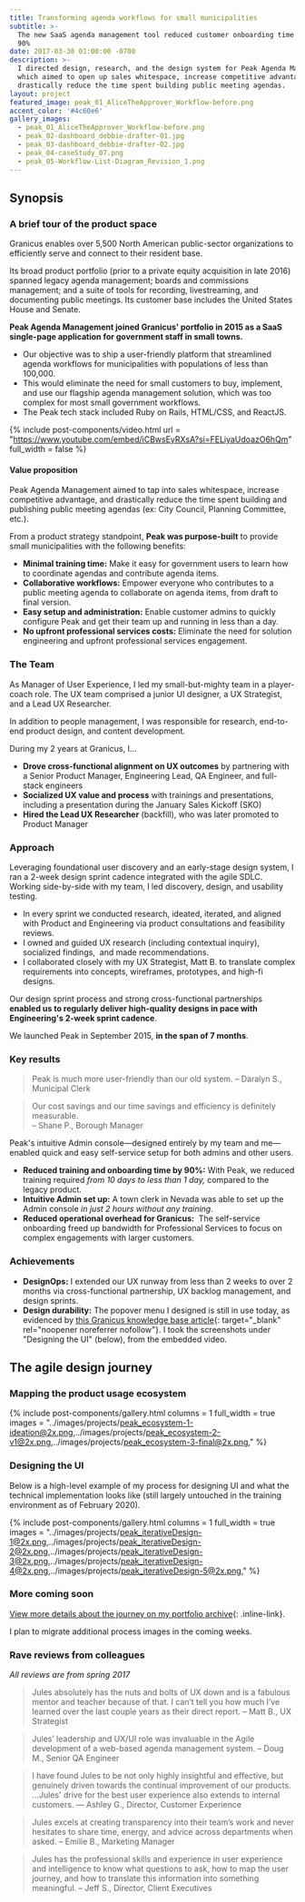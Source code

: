 ```yaml
---
title: Transforming agenda workflows for small municipalities
subtitle: >-
  The new SaaS agenda management tool reduced customer onboarding time by over
  90%
date: 2017-03-30 01:00:00 -0700
description: >-
  I directed design, research, and the design system for Peak Agenda Management,
  which aimed to open up sales whitespace, increase competitive advantage, and
  drastically reduce the time spent building public meeting agendas.
layout: project
featured_image: peak_01_AliceTheApprover_Workflow-before.png
accent_color: '#4c60e6'
gallery_images:
  - peak_01_AliceTheApprover_Workflow-before.png
  - peak_02-dashboard_debbie-drafter-01.jpg
  - peak_03-dashboard_debbie-drafter-02.jpg
  - peak_04-caseStudy_07.png
  - peak_05-Workflow-List-Diagram_Revision_1.png
---
```

## Synopsis

### A brief tour of the product space

Granicus enables over 5,500 North American public-sector organizations to efficiently serve and connect to their resident base.

Its broad product portfolio (prior to a private equity acquisition in late 2016) spanned legacy agenda management; boards and commissions management; and a suite of tools for recording, livestreaming, and documenting public meetings. Its customer base includes the United States House and Senate.

**Peak Agenda Management joined Granicus' portfolio in 2015 as a SaaS single-page application for government staff in small towns.**

* Our objective was to ship a user-friendly platform that streamlined agenda workflows for municipalities with populations of less than 100,000.
* This would eliminate the need for small customers to buy, implement, and use our flagship agenda management solution, which was too complex for most small government workflows.
* The Peak tech stack included Ruby on Rails, HTML/CSS, and ReactJS.

{% include post-components/video.html url = "https://www.youtube.com/embed/iCBwsEyRXsA?si=FELiyaUdoazO6hQm" full_width = false %}

#### Value proposition

Peak Agenda Management aimed to tap into sales whitespace, increase competitive advantage, and drastically reduce the time spent building and publishing public meeting agendas (ex: City Council, Planning Committee, etc.).

From a product strategy standpoint, **Peak was purpose-built** to provide small municipalities with the following benefits:

* **Minimal training time:** Make it easy for government users to learn how to coordinate agendas and contribute agenda items.
* **Collaborative workflows:** Empower everyone who contributes to a public meeting agenda to collaborate on agenda items, from draft to final version.
* **Easy setup and administration:** Enable customer admins to quickly configure Peak and get their team up and running in less than a day.
* **No upfront professional services costs:** Eliminate the need for solution engineering and upfront professional services engagement.

### The Team

As Manager of User Experience, I led my small-but-mighty team in a player-coach role. The UX team comprised a junior UI designer, a UX Strategist, and a Lead UX Researcher.

In addition to people management, I was responsible for research, end-to-end product design, and content development.

During my 2 years at Granicus, I…

* **Drove cross-functional alignment on UX outcomes** by partnering with a Senior Product Manager, Engineering Lead, QA Engineer, and full-stack engineers
* **Socialized UX value and process** with trainings and presentations, including a presentation during the January Sales Kickoff (SKO)
* **Hired the Lead UX Researcher** (backfill), who was later promoted to Product Manager

### Approach

Leveraging foundational user discovery and an early-stage design system, I ran a 2-week design sprint cadence integrated with the agile SDLC. Working side-by-side with my team, I led discovery, design, and usability testing.

* In every sprint we conducted research, ideated, iterated, and aligned with Product and Engineering via product consultations and feasibility reviews.
* I owned and guided UX research (including contextual inquiry), socialized findings,&nbsp; and made recommendations.
* I collaborated closely with my UX Strategist, Matt B. to translate complex requirements into concepts, wireframes, prototypes, and high-fi designs.

Our design sprint process and strong cross-functional partnerships **enabled us to regularly deliver high-quality designs in pace with Engineering's 2-week sprint cadence**.

We launched Peak in September 2015, **in the span of 7 months**.

### Key results

> Peak is much more user-friendly than our old system. – Daralyn S., Municipal Clerk

> Our cost savings and our time savings and efficiency is definitely measurable.<br>– Shane P., Borough Manager

Peak's intuitive Admin console—designed entirely by my team and me—enabled quick and easy self-service setup for both admins and other users.

* **Reduced training and onboarding time by 90%:** With Peak, we reduced training required *from 10 days to less than 1 day,* compared to the legacy product.
* **Intuitive Admin set up:** A town clerk in Nevada was able to set up the Admin console *in just 2 hours without any training*.
* **Reduced operational overhead for Granicus:**&nbsp; The self-service onboarding freed up bandwidth for Professional Services to focus on complex engagements with larger customers.

### Achievements

* **DesignOps:** I extended our UX runway from less than 2 weeks to over 2 months via cross-functional partnership, UX backlog management, and design sprints.
* **Design durability:** The popover menu I designed is still in use today, as evidenced by [this Granicus knowledge base article](https://support.granicus.com/s/article/Generating-Agenda-Item-Packets-in-Peak?language=en_US&amp;c=govMeetings%20Suite&amp;p=Peak){: target="_blank" rel="noopener noreferrer nofollow"}. I took the screenshots under "Designing the UI" (below), from the embedded video.

## The agile design journey

### Mapping the product usage ecosystem

{% include post-components/gallery.html columns = 1 full_width = true images = "../images/projects/peak_ecosystem-1-ideation@2x.png,../images/projects/peak_ecosystem-2-v1@2x.png,../images/projects/peak_ecosystem-3-final@2x.png," %}

### Designing the UI

Below is a high-level example of my process for designing UI and what the technical implementation looks like (still largely untouched in the training environment as of February 2020).

{% include post-components/gallery.html columns = 1 full_width = true images = "../images/projects/peak_iterativeDesign-1@2x.png,../images/projects/peak_iterativeDesign-2@2x.png,../images/projects/peak_iterativeDesign-3@2x.png,../images/projects/peak_iterativeDesign-4@2x.png,../images/projects/peak_iterativeDesign-5@2x.png," %}

### More coming soon

[View more details about the journey on my portfolio archive](https://vault.julesconnectsdots.com/caseStudy01_peak.html){: .inline-link}.

I plan to migrate additional process images in the coming weeks.

### Rave reviews from colleagues

*All reviews are from spring 2017*

> Jules absolutely has the nuts and bolts of UX down and is a fabulous mentor and teacher because of that. I can’t tell you how much I’ve learned over the last couple years as their direct report. – Matt B., UX Strategist

> Jules’ leadership and UX/UI role was invaluable in the Agile development of a web-based agenda management system. – Doug M., Senior QA Engineer

> I have found Jules to be not only highly insightful and effective, but genuinely driven towards the continual improvement of our products. …Jules' drive for the best user experience also extends to internal customers. — Ashley G., Director, Customer Experience

> Jules excels at creating transparency into their team’s work and never hesitates to share time, energy, and advice across departments when asked. – Emilie B., Marketing Manager

> Jules has the professional skills and experience in user experience and intelligence to know what questions to ask, how to map the user journey, and how to translate this information into something meaningful. – Jeff S., Director, Client Executives
